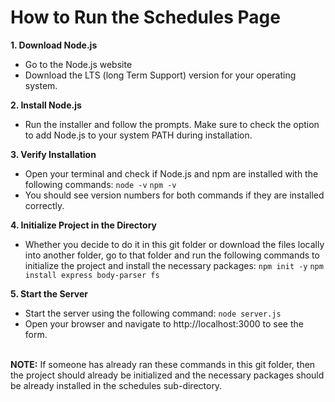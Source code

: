 # How to Run the Schedules Page
<b>1. Download Node.js</b>
* Go to the Node.js website
* Download the LTS (long Term Support) version for your operating system.

<b>2. Install Node.js</b>
* Run the installer and follow the prompts. Make sure to check the option to add Node.js to your system PATH during installation.

<b>3. Verify Installation</b>
* Open your terminal and check if Node.js and npm are installed with the following commands:
```node -v```
```npm -v```
* You should see version numbers for both commands if they are installed correctly.

<b>4. Initialize Project in the Directory</b>
* Whether you decide to do it in this git folder or download the files locally into another folder, go to that folder and run the following commands to initialize the project and install the necessary packages:
```npm init -y```
```npm install express body-parser fs```

<b>5. Start the Server</b>
* Start the server using the following command:
```node server.js```
* Open your browser and navigate to http://localhost:3000 to see the form.

<br>
<b>NOTE:</b> If someone has already ran these commands in this git folder, then the project should already be initialized and the necessary packages should be already installed in the schedules sub-directory.
